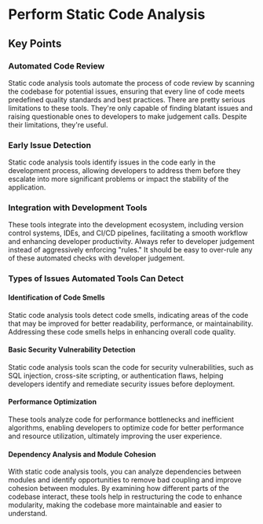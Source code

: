 # Perform Static Code Analysis

## Key Points

### Automated Code Review

Static code analysis tools automate the process of code review by scanning the codebase for potential issues, ensuring that every line of code meets predefined quality standards and best practices. There are pretty serious limitations to these tools. They're only capable of finding blatant issues and raising questionable ones to developers to make judgement calls. Despite their limitations, they're useful.

### Early Issue Detection

Static code analysis tools identify issues in the code early in the development process, allowing developers to address them before they escalate into more significant problems or impact the stability of the application.

### Integration with Development Tools

These tools integrate into the development ecosystem, including version control systems, IDEs, and CI/CD pipelines, facilitating a smooth workflow and enhancing developer productivity. Always refer to developer judgement instead of aggressively enforcing "rules." It should be easy to over-rule any of these automated checks with developer judgement.

### Types of Issues Automated Tools Can Detect

#### Identification of Code Smells

Static code analysis tools detect code smells, indicating areas of the code that may be improved for better readability, performance, or maintainability.
Addressing these code smells helps in enhancing overall code quality.

#### Basic Security Vulnerability Detection

Static code analysis tools scan the code for security vulnerabilities, such as SQL injection, cross-site scripting, or authentication flaws, helping developers identify and remediate security issues before deployment.

#### Performance Optimization

These tools analyze code for performance bottlenecks and inefficient algorithms, enabling developers to optimize code for better performance and resource utilization, ultimately improving the user experience.

#### Dependency Analysis and Module Cohesion

With static code analysis tools, you can analyze dependencies between modules and identify opportunities to remove bad coupling and improve cohesion between modules. By examining how different parts of the codebase interact, these tools help in restructuring the code to enhance modularity, making the codebase more maintainable and easier to understand.

